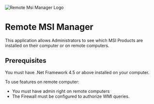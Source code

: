 ![Remote Msi Manager Logo](https://github.com/DCourtel/Remote_MSI_Manager/blob/master/Remote%20MSI%C2%A0Manager.png)

# __Remote MSI Manager__
This application allows Administrators to see which MSI Products are installed on their computer or on remote computers.

## Prerequisites 
You must have .Net Framework 4.5 or above installed on your computer.

To use features on remote computer: 
* You must have admin right on remote computers 
* The Firewall must be configured to authorize WMI queries.

